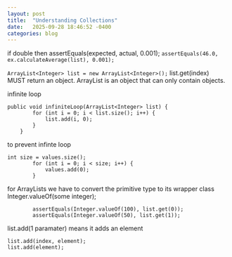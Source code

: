 ```yaml
---
layout: post
title:  "Understanding Collections"
date:   2025-09-28 18:46:52 -0400
categories: blog
---
```

if double then assertEquals(expected, actual, 0.001);
`assertEquals(46.0, ex.calculateAverage(list), 0.001);`

`ArrayList<Integer> list = new ArrayList<Integer>();`
list.get(index) MUST return an object. ArrayList is an object that can only contain objects. 

infinite loop
```
public void infiniteLoop(ArrayList<Integer> list) {
		for (int i = 0; i < list.size(); i++) {
			list.add(i, 0);
		}
	}
```
to prevent infinte loop
```
int size = values.size();
		for (int i = 0; i < size; i++) {
			values.add(0);
		}
```

for ArrayLists we have to convert the primitive type to its wrapper class
Integer.valueOf(some integer);
```
		assertEquals(Integer.valueOf(100), list.get(0));
		assertEquals(Integer.valueOf(50), list.get(1));
```

list.add(1 paramater) means it adds an element
```
list.add(index, element);
list.add(element);
```